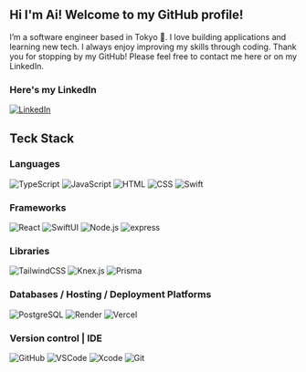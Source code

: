 ## Hi I'm Ai! Welcome to my GitHub profile!

I’m a software engineer based in Tokyo 🗾. I love building applications and learning new tech. 
I always enjoy improving my skills through coding. Thank you for stopping by my GitHub! 
Please feel free to contact me here or on my LinkedIn.

### Here's my LinkedIn
[![LinkedIn](https://img.shields.io/badge/LinkedIn%20-%230A66C2.svg?&style=for-the-badge&logo=LinkedIn&logoColor=FFFFFF)](https://www.linkedin.com/in/ai-naito-89a133239/)


## Teck Stack

### Languages
![TypeScript](https://img.shields.io/badge/TypeScript-black?style=for-the-badge&logo=Typescript)
![JavaScript](https://img.shields.io/badge/Javascript-black?style=for-the-badge&logo=javascript)
![HTML](https://img.shields.io/badge/HTML-black?style=for-the-badge&logo=Html5)
![CSS](https://img.shields.io/badge/css-1572B6?style=for-the-badge&logo=css3)
![Swift](https://img.shields.io/badge/Swift-black?style=for-the-badge&logo=swift)

### Frameworks
![React](https://img.shields.io/badge/React-black?style=for-the-badge&logo=react)
![SwiftUI](https://img.shields.io/badge/SwiftUI-blue?style=for-the-badge&logo=Swift)
![Node.js](https://img.shields.io/badge/node.js-%23d2fc96?style=for-the-badge&logo=nodedotjs)
![express](https://img.shields.io/badge/Express-black?style=for-the-badge&logo=express)

### Libraries
![TailwindCSS](https://img.shields.io/badge/TailwindCSS-white?style=for-the-badge&logo=tailwindcss)
![Knex.js](https://img.shields.io/badge/Knex.js-%23f7d47e?style=for-the-badge&logo=knexdotjs)
![Prisma](https://img.shields.io/badge/Prisma-darkblue?style=for-the-badge&logo=prisma)

### Databases / Hosting / Deployment Platforms
![PostgreSQL](https://img.shields.io/badge/PostgreSQL-white?style=for-the-badge&logo=postgresql)
![Render](https://img.shields.io/badge/Render-black?style=for-the-badge&logo=render)
![Vercel](https://img.shields.io/badge/Vercel-black?style=for-the-badge&logo=vercel)

### Version control | IDE
![GitHub](https://img.shields.io/badge/GitHub-black?style=for-the-badge&logo=github)
![VSCode](https://img.shields.io/badge/VSCode-white?style=for-the-badge&color=blue)
![Xcode](https://img.shields.io/badge/xcode-%23dbf1f9?style=for-the-badge&logo=xcode)
![Git](https://img.shields.io/badge/git-white?style=for-the-badge&logo=git)
